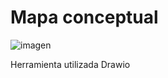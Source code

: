 # Mapa conceptual

![imagen](https://github.com/user-attachments/assets/2255abe6-0e91-40f2-8861-3202ea54d4f3)



Herramienta utilizada Drawio

